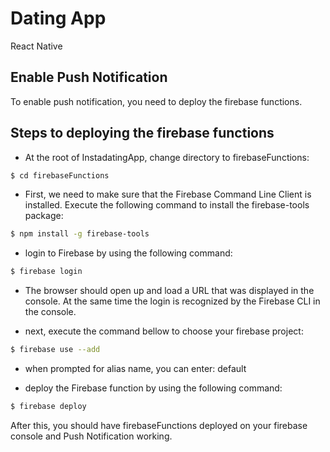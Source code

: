 # Dating App
React Native

## Enable Push Notification

To enable push notification, you need to deploy the firebase functions.

## Steps to deploying the firebase functions

* At the root of InstadatingApp, change directory to firebaseFunctions:

```bash
$ cd firebaseFunctions
```

* First, we need to make sure that the Firebase Command Line Client is installed. Execute the following command to install the firebase-tools package:

```bash
$ npm install -g firebase-tools
```

* login to Firebase by using the following command:

```bash
$ firebase login
```

* The browser should open up and load a URL that was displayed in the console. At the same time the login is recognized by the Firebase CLI in the console.

* next, execute the command bellow to choose your firebase project:

```bash
$ firebase use --add
```

* when prompted for alias name, you can  enter: default

* deploy the Firebase function by using the following command:

```bash
$ firebase deploy
```


After this, you should have firebaseFunctions deployed on your firebase console and Push Notification working.

